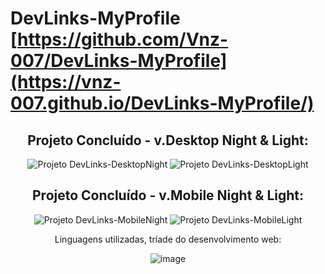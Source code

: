 # DevLinks-MyProfile [https://github.com/Vnz-007/DevLinks-MyProfile](https://vnz-007.github.io/DevLinks-MyProfile/)
<div align=center>
  
   ## Projeto Concluído - v.Desktop Night & Light:

  ![Projeto DevLinks-DesktopNight](https://github.com/user-attachments/assets/e352960f-b36c-4580-8f38-70d575831a11)
  ![Projeto DevLinks-DesktopLight](https://github.com/user-attachments/assets/a20b43e0-3608-4123-b5f7-3da4d92c264f)
 
</div>

<div align=center>
  
   ## Projeto Concluído - v.Mobile Night & Light:
  
  ![Projeto DevLinks-MobileNight](https://github.com/user-attachments/assets/18c281f8-4d33-495d-bbff-8ad2328214c6)
  ![Projeto DevLinks-MobileLight](https://github.com/user-attachments/assets/660deb07-5330-468b-9c8f-46f06985e971)

</div>

<div align=center>
 
<p>Linguagens utilizadas, tríade do desenvolvimento web:</p>

   ![image](https://github.com/user-attachments/assets/79c93709-505a-4877-a458-784db2f2b2d8)
 
</div>
